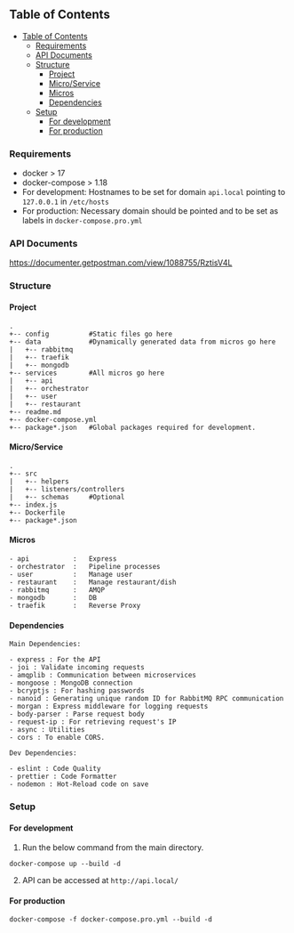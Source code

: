 ## Table of Contents

- [Table of Contents](#table-of-contents)
  - [Requirements](#requirements)
  - [API Documents](#api-documents)
  - [Structure](#structure)
    - [Project](#project)
    - [Micro/Service](#microservice)
    - [Micros](#micros)
    - [Dependencies](#dependencies)
  - [Setup](#setup)
    - [For development](#for-development)
    - [For production](#for-production)

### Requirements

  - docker > 17
  - docker-compose > 1.18
  - For development: Hostnames to be set for domain `api.local` pointing to `127.0.0.1` in `/etc/hosts`
  - For production: Necessary domain should be pointed and to be set as labels in `docker-compose.pro.yml`

### API Documents
https://documenter.getpostman.com/view/1088755/RztisV4L

### Structure

#### Project
```
.
+-- config          #Static files go here
+-- data            #Dynamically generated data from micros go here
|   +-- rabbitmq
|   +-- traefik
|   +-- mongodb
+-- services        #All micros go here
|   +-- api
|   +-- orchestrator
|   +-- user
|   +-- restaurant
+-- readme.md
+-- docker-compose.yml
+-- package*.json   #Global packages required for development.
```

#### Micro/Service
```
.
+-- src
|   +-- helpers
|   +-- listeners/controllers
|   +-- schemas     #Optional
+-- index.js
+-- Dockerfile
+-- package*.json
```

#### Micros
```
- api           :   Express
- orchestrator  :   Pipeline processes
- user          :   Manage user
- restaurant    :   Manage restaurant/dish
- rabbitmq      :   AMQP
- mongodb       :   DB
- traefik       :   Reverse Proxy
```

#### Dependencies
```
Main Dependencies:

- express : For the API
- joi : Validate incoming requests
- amqplib : Communication between microservices
- mongoose : MongoDB connection
- bcryptjs : For hashing passwords
- nanoid : Generating unique random ID for RabbitMQ RPC communication
- morgan : Express middleware for logging requests
- body-parser : Parse request body
- request-ip : For retrieving request's IP
- async : Utilities
- cors : To enable CORS.

Dev Dependencies:

- eslint : Code Quality
- prettier : Code Formatter
- nodemon : Hot-Reload code on save
```

### Setup

#### For development

1. Run the below command from the main directory.
```
docker-compose up --build -d
```
2. API can be accessed at `http://api.local/`

#### For production

```
docker-compose -f docker-compose.pro.yml --build -d
```